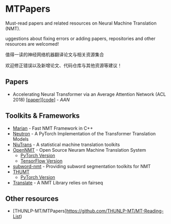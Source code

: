 # MTPapers
Must-read papers and related resources on Neural Machine Translation (NMT).

uggestions about fixing errors or adding papers, repositories and other resources are welcomed!

值得一读的神经网络机器翻译论文与相关资源集合

欢迎修正错误以及新增论文、代码仓库与其他资源等建议！

## Papers
- Accelerating Neural Transformer via an Average Attention Network (ACL 2018) [[paper]](https://www.aclweb.org/anthology/P18-1166/)[[code]](https://github.com/bzhangGo/transformer-aan) - *AAN*

## Toolkits & Frameworks
- [Marian](https://github.com/marian-nmt/marian) - Fast NMT Framework in C++
- [Neutron](https://github.com/anoidgit/transformer) - A PyTorch Implementation of the Transformer Translation Models
- [NiuTrans](http://www.niutrans.com/niutrans/NiuTrans.ch.html) - A statistical machine translation toolkits
- [OpenNMT](http://opennmt.net/) - Open Source Neuram Machine Translation System
  - [PyTorch Version](https://github.com/OpenNMT/OpenNMT-py)
  - [TensorFlow Version](https://github.com/OpenNMT/OpenNMT-tf)
- [subword-nmt](https://github.com/rsennrich/subword-nmt) - Providing subword segmentation toolkits for NMT
- [THUMT](https://github.com/THUNLP-MT/THUMT)
  - [PyTorch Version](https://github.com/THUNLP-MT/THUMT/tree/pytorch)
- [Translate](https://github.com/pytorch/translate) - A NMT Library relies on fairseq

## Other resources
- [THUNLP-MT/MTPapers]https://github.com/THUNLP-MT/MT-Reading-List)
